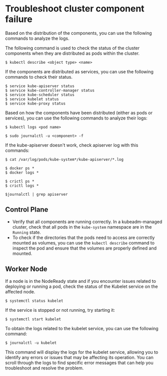 # Troubleshoot cluster component failure

Based on the distribution of the components, you can use the following commands to analyze the logs.

The following command is used to check the status of the cluster components when they are distributed as pods within the cluster.

```console
$ kubectl describe <object type> <name>
```

If the components are distributed as services, you can use the following commands to check their status.

```console
$ service kube-apiserver status
$ service kube-controller-manager status
$ service kube-scheduler status
$ service kubelet status
$ service kube-proxy status
```

Based on how the components have been distributed (either as pods or services), you can use the following commands to analyze their logs:

```console
$ kubectl logs <pod name>
```

```console
$ sudo journalctl -u <component> -f
```

If the kube-apiserver doesn't work, check apiserver log with this commands:

```console
$ cat /var/log/pods/kube-system*/kube-apiserver/*.log

$ docker ps *
$ docker logs *

$ crictl ps *
$ crictl logs *

$journalctl | grep apiserver
```

## Control Plane

- Verify that all components are running correctly.
  In a kubeadm-managed cluster, check that all pods in the `kube-system` namespace are in the `Running` state.
- To check if the directories that the pods need to access are correctly mounted as volumes, you can use the `kubectl describe` command to inspect the pod and ensure that the volumes are properly defined and mounted.

## Worker Node


If a node is in the NodeReady state and if you encounter issues related to deploying or running a pod, check the status of the Kubelet service on the affected node.

``` console
$ systemctl status kubelet
```

If the service is stopped or not running, try starting it:

```
$ systemctl start kubelet
```

To obtain the logs related to the kubelet service, you can use the following command:

```console
$ journalctl -u kubelet
```

This command will display the logs for the kubelet service, allowing you to identify any errors or issues that may be affecting its operation. 
You can scroll through the logs to find specific error messages that can help you troubleshoot and resolve the problem.
